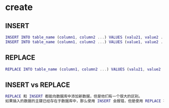 # create

## INSERT

```m
INSERT INTO table_name (column1, column2 ...) VALUES (valu21, value2 ...);
INSERT INTO table_name (column1, column2 ...) VALUES (value1, value2 ...), (value1, value2 ...);
```

## REPLACE

```m
REPLACE INTO table_name (column1, column2 ...) VALUES (valu21, value2 ...);
```

## INSERT vs REPLACE

```m
REPLACE 和 INSERT 都能向数据库中添加新数据，但是他们有一个很大的区别。
如果插入的数据的主键已经存在于数据库中，那么使用 INSERT 会报错，但是使用 REPLACE 不会，REPLACE 会将原来的数据删除，然后插入新的数据。
```
